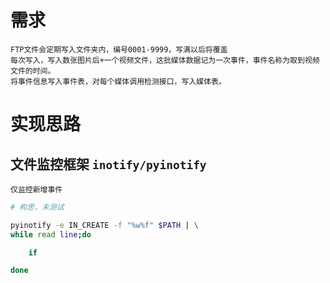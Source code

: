 # 需求

	FTP文件会定期写入文件夹内，编号0001-9999，写满以后将覆盖
	每次写入，写入数张图片后+一个视频文件，这批媒体数据记为一次事件，事件名称为取到视频文件的时间。
	将事件信息写入事件表，对每个媒体调用检测接口，写入媒体表。

# 实现思路

## 文件监控框架 `inotify/pyinotify`

	仅监控新增事件
```bash
# 构思，未测试

pyinotify -e IN_CREATE -f "%w%f" $PATH | \
while read line;do

	if 

done


```


